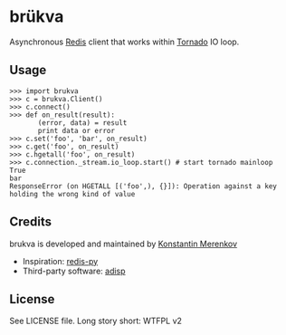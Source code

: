 brükva
========

Asynchronous [Redis](http://redis-db.com/) client that works within [Tornado](http://tornadoweb.org/) IO loop.


Usage
-----

    >>> import brukva
    >>> c = brukva.Client()
    >>> c.connect()
    >>> def on_result(result):
           (error, data) = result
           print data or error
    >>> c.set('foo', 'bar', on_result)
    >>> c.get('foo', on_result)
    >>> c.hgetall('foo', on_result)
    >>> c.connection._stream.io_loop.start() # start tornado mainloop
    True
    bar
    ResponseError (on HGETALL [('foo',), {}]): Operation against a key holding the wrong kind of value


Credits
-------
brukva is developed and maintained by [Konstantin Merenkov](mailto:kmerenkov@gmail.com)

 * Inspiration: [redis-py](http://github.com/andymccurdy/redis-py)
 * Third-party software: [adisp](https://code.launchpad.net/adisp)


License
-------
See LICENSE file.
Long story short: WTFPL v2

